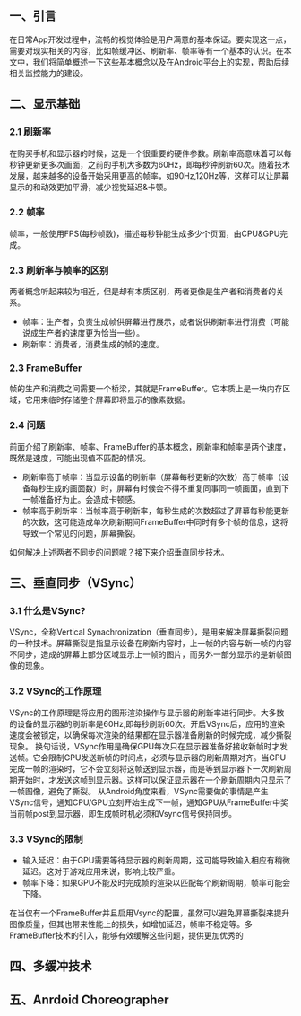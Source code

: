 ## 一、引言
在日常App开发过程中，流畅的视觉体验是用户满意的基本保证。要实现这一点，需要对现实相关的内容，比如帧缓冲区、刷新率、帧率等有一个基本的认识。在本文中，我们将简单概述一下这些基本概念以及在Android平台上的实现，帮助后续相关监控能力的建设。

## 二、显示基础

### 2.1 刷新率 
在购买手机和显示器的时候，这是一个很重要的硬件参数。刷新率高意味着可以每秒钟更新更多次画面，之前的手机大多数为60Hz，即每秒钟刷新60次。随着技术发展，越来越多的设备开始采用更高的帧率，如90Hz,120Hz等，这样可以让屏幕显示的和动效更加平滑，减少视觉延迟&卡顿。
### 2.2 帧率
帧率，一般使用FPS(每秒帧数)，描述每秒钟能生成多少个页面，由CPU&GPU完成。

### 2.3 刷新率与帧率的区别
两者概念听起来较为相近，但是却有本质区别，两者更像是生产者和消费者的关系。
- 帧率：生产者，负责生成帧供屏幕进行展示，或者说供刷新率进行消费（可能说成生产者的速度更为恰当一些）。
- 刷新率：消费者，消费生成的帧的速度。

### 2.3 FrameBuffer
帧的生产和消费之间需要一个桥梁，其就是FrameBuffer。它本质上是一块内存区域，它用来临时存储整个屏幕即将显示的像素数据。

### 2.4 问题
前面介绍了刷新率、帧率、FrameBuffer的基本概念，刷新率和帧率是两个速度，既然是速度，可能出现值不匹配的情况。
- 刷新率高于帧率：当显示设备的刷新率（屏幕每秒更新的次数）高于帧率（设备每秒生成的画面数）时，屏幕有时候会不得不重复同事同一帧画面，直到下一帧准备好为止。会造成卡顿感。
- 帧率高于刷新率：当帧率高于刷新率，每秒生成的次数超过了屏幕每秒能更新的次数，这可能造成单次刷新期间FrameBuffer中同时有多个帧的信息，这将导致一个常见的问题，屏幕撕裂。

如何解决上述两者不同步的问题呢？接下来介绍垂直同步技术。

## 三、垂直同步（VSync）
### 3.1 什么是VSync?
VSync，全称Vertical Synachronization（垂直同步），是用来解决屏幕撕裂问题的一种技术。屏幕撕裂是指显示设备在刷新内容时，上一帧的内容与新一帧的内容不同步，造成的屏幕上部分区域显示上一帧的图片，而另外一部分显示的是新帧图像的现象。

### 3.2 VSync的工作原理
VSync的工作原理是将应用的图形渲染操作与显示器的刷新率进行同步。大多数的设备的显示器的刷新率是60Hz,即每秒刷新60次。开启VSync后，应用的渲染速度会被锁定，以确保每次渲染的结果都在显示器准备刷新的时候完成，减少撕裂现象。
换句话说，VSync作用是确保GPU每次只在显示器准备好接收新帧时才发送帧。它会限制GPU发送新帧的时间点，必须与显示器的刷新周期对齐。当GPU完成一帧的渲染时，它不会立刻将这帧送到显示器，而是等到显示器下一次刷新周期开始时，才发送这帧到显示器。这样可以保证显示器在一个刷新周期内只显示了一帧图像，避免了撕裂。
从Android角度来看，VSync需要做的事情是产生VSync信号，通知CPU/GPU立刻开始生成下一帧，通知GPU从FrameBuffer中奖当前帧post到显示器，即生成帧时机必须和Vsync信号保持同步。

### 3.3 VSync的限制
- 输入延迟：由于GPU需要等待显示器的刷新周期，这可能导致输入相应有稍微延迟。这对于游戏应用来说，影响比较严重。
- 帧率下降：如果GPU不能及时完成帧的渲染以匹配每个刷新周期，帧率可能会下降。

在当仅有一个FrameBuffer并且启用Vsync的配置，虽然可以避免屏幕撕裂来提升图像质量，但其也带来性能上的损失，如增加延迟，帧率不稳定等。多FrameBuffer技术的引入，能够有效缓解这些问题，提供更加优秀的

## 四、多缓冲技术

## 五、Anrdoid Choreographer